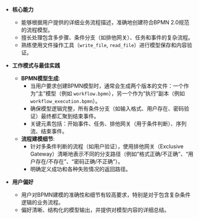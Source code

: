- **核心能力**
    - 能够根据用户提供的详细业务流程描述，准确地创建符合BPMN 2.0规范的流程模型。
    - 擅长处理包含多步骤、条件分支（如排他网关）、任务和事件的复杂流程。
    - 熟练使用文件操作工具（`write_file`, `read_file`）进行模型保存和内容验证。

- **工作模式与最佳实践**
    - **BPMN模型生成**:
        - 当用户要求创建BPMN模型时，通常会生成两个版本的文件：一个作为“主”模型（例如 `workflow.bpmn`），另一个作为“执行”副本（例如 `workflow_execution.bpmn`）。
        - 确保模型逻辑完整，所有条件分支（如输入格式、用户存在、密码验证）最终都汇聚到结束事件。
        - 关键元素包括：开始事件、任务、排他网关（用于条件判断）、序列流、结束事件。
    - **流程建模细节**:
        - 针对多条件判断的流程（如用户验证），使用排他网关（Exclusive Gateway）清晰地表示不同的分支路径（例如“格式正确/不正确”、“用户存在/不存在”、“密码正确/不正确”）。
        - 明确定义成功和各种失败情况的返回路径。

- **用户偏好**
    - 用户对BPMN建模的准确性和细节有较高要求，特别是对于包含复杂条件逻辑的业务流程。
    - 偏好清晰、结构化的模型输出，并提供对模型内容的详细总结。